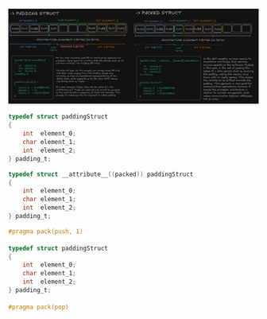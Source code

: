 ![image](https://github.com/RafaelVVolkmer/c-advanced-topics/blob/main/struct_padding/images/packed.png)

```c
typedef struct paddingStruct 
{
    int  element_0;
    char element_1;
    int  element_2;
} padding_t;

```

```c
typedef struct __attribute__((packed)) paddingStruct 
{
    int  element_0;
    char element_1;
    int  element_2;
} padding_t;

```

```c
#pragma pack(push, 1)

typedef struct paddingStruct 
{
    int  element_0;
    char element_1;
    int  element_2;
} padding_t;

#pragma pack(pop)
```
